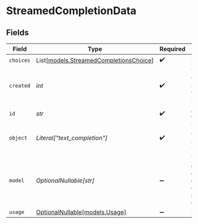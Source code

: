 # StreamedCompletionData


## Fields

| Field                                                                                      | Type                                                                                       | Required                                                                                   | Description                                                                                |
| ------------------------------------------------------------------------------------------ | ------------------------------------------------------------------------------------------ | ------------------------------------------------------------------------------------------ | ------------------------------------------------------------------------------------------ |
| `choices`                                                                                  | List[[models.StreamedCompletionsChoice](../models/streamedcompletionschoice.md)]           | :heavy_check_mark:                                                                         | N/A                                                                                        |
| `created`                                                                                  | *int*                                                                                      | :heavy_check_mark:                                                                         | The Unix timestamp (in seconds) for when the token sampled.                                |
| `id`                                                                                       | *str*                                                                                      | :heavy_check_mark:                                                                         | A unique ID of the completion.                                                             |
| `object`                                                                                   | *Literal["text_completion"]*                                                               | :heavy_check_mark:                                                                         | The object type, which is always set to `text_completion`.                                 |
| `model`                                                                                    | *OptionalNullable[str]*                                                                    | :heavy_minus_sign:                                                                         | The model to generate the completion. For dedicated endpoints, it returns the endpoint id. |
| `usage`                                                                                    | [OptionalNullable[models.Usage]](../models/usage.md)                                       | :heavy_minus_sign:                                                                         | N/A                                                                                        |